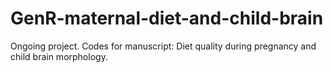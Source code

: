 # GenR-maternal-diet-and-child-brain
Ongoing project. Codes for manuscript: Diet quality during pregnancy and child brain morphology. 
